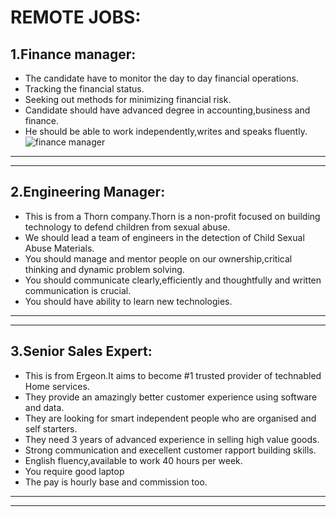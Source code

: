# REMOTE JOBS:
 ## 1.Finance manager:
  * The candidate have to monitor the day to day financial operations.
  * Tracking the financial status.
  * Seeking out methods for minimizing financial risk.
  * Candidate should have advanced degree in accounting,business and finance.
  * He should be able to work independently,writes and speaks fluently.
  ![finance manager](https://www.google.com/search?q=finance+manager&client=ubuntu&hs=7oU&channel=fs&source=lnms&tbm=isch&sa=X&ved=2ahUKEwjfzra_0tvnAhVaIbcAHWisDdEQ_AUoAXoECBEQAw&biw=1301&bih=670#imgrc=8Mh2o2QnDLbv-M)
  ---
  ___
  ## 2.Engineering Manager:
  * This is from a Thorn company.Thorn is a non-profit focused on building technology to defend children from sexual abuse.
  * We should lead a team of engineers in the detection of Child Sexual Abuse Materials.
  * You should manage and mentor people on our ownership,critical thinking and dynamic problem solving.
  * You should communicate clearly,efficiently and thoughtfully and written communication is crucial.
  * You should have ability to learn new technologies.
  ---
  ---
  ## 3.Senior Sales Expert:
  * This is from Ergeon.It aims to become #1 trusted provider of technabled Home services.
  * They provide an amazingly better customer experience using software and data.
  * They are looking for smart independent people who are organised and self starters.
  * They need 3 years of advanced experience in selling high value goods.
  * Strong communication and execellent customer rapport building skills.
  * English fluency,available to work 40 hours per week.
  * You require good laptop
  * The pay is hourly base and commission too.
  ---
  ---




































